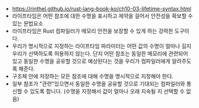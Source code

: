 - https://rinthel.github.io/rust-lang-book-ko/ch10-03-lifetime-syntax.html
- 라이프타임은 어떤 참조에 대한 수명을 표시하고 제약을 걸어서 안전성을 확보할 수 있는 문법요소
- 라이프타임은 Rust 컴파일러가 메모리 안전을 보장할 수 있게 하는 강력한 도구이다.
- 우리가 명시적으로 지정하는 라이프타임 파라미터는 어떤 값의 수명이 얼마나 길지 우리가 선택하도록 허용하지 않는다. 단지 어떤 참조는 동일한 메모리에 관련되어 있고 동일한 수명을 공유할 것으로 예상된다는 것을 우리가 컴파일러에게 알려주도록 해준다.
- 구조체 안에 저장하는 모든 참조에 대해 수명을 명시적으로 지정해야 한다.
- 일부 참조가 "관련"있으면서 동일한 수명을 공유할 것으로 기대되는 컴파일러와 통신할 수 있도록 합니다. (수명을 지정해서 값이 얼마나 오래 지속될 지 선택할 수 없음)

